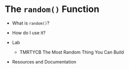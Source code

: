 # The `random()` Function

+ What is `random()`?

+ How do I use it?

+ Lab
  + TMRTYCB The Most Random Thing You Can Build

+ Resources and Documentation
